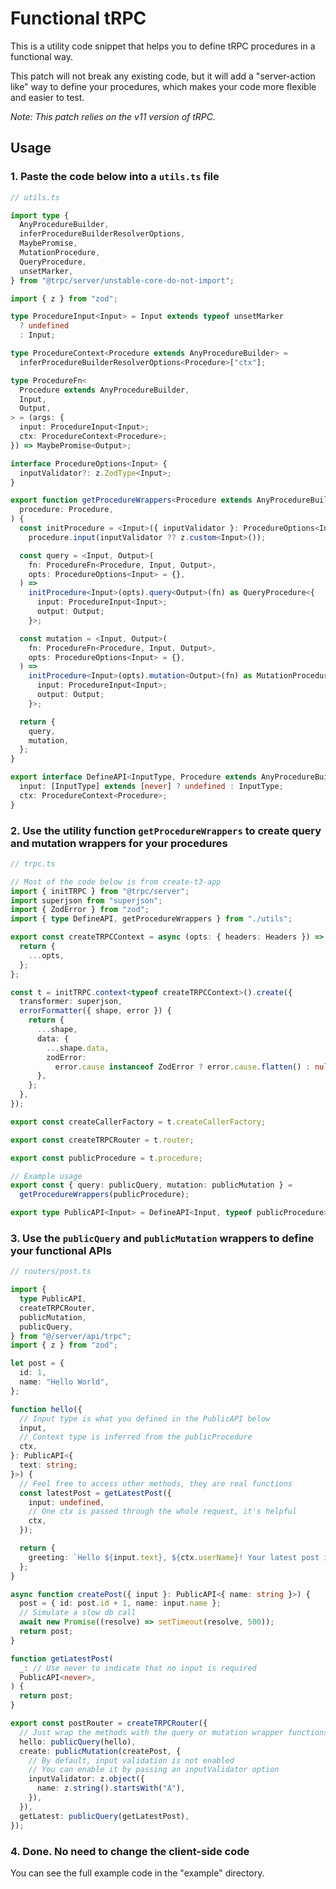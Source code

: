 # Functional tRPC

This is a utility code snippet that helps you to define tRPC procedures in a functional way.

This patch will not break any existing code, but it will add a "server-action like" way to define your procedures, which makes your code more flexible and easier to test.

_Note: This patch relies on the v11 version of tRPC._

## Usage

### 1. Paste the code below into a `utils.ts` file

```typescript
// utils.ts

import type {
  AnyProcedureBuilder,
  inferProcedureBuilderResolverOptions,
  MaybePromise,
  MutationProcedure,
  QueryProcedure,
  unsetMarker,
} from "@trpc/server/unstable-core-do-not-import";

import { z } from "zod";

type ProcedureInput<Input> = Input extends typeof unsetMarker
  ? undefined
  : Input;

type ProcedureContext<Procedure extends AnyProcedureBuilder> =
  inferProcedureBuilderResolverOptions<Procedure>["ctx"];

type ProcedureFn<
  Procedure extends AnyProcedureBuilder,
  Input,
  Output,
> = (args: {
  input: ProcedureInput<Input>;
  ctx: ProcedureContext<Procedure>;
}) => MaybePromise<Output>;

interface ProcedureOptions<Input> {
  inputValidator?: z.ZodType<Input>;
}

export function getProcedureWrappers<Procedure extends AnyProcedureBuilder>(
  procedure: Procedure,
) {
  const initProcedure = <Input>({ inputValidator }: ProcedureOptions<Input>) =>
    procedure.input(inputValidator ?? z.custom<Input>());

  const query = <Input, Output>(
    fn: ProcedureFn<Procedure, Input, Output>,
    opts: ProcedureOptions<Input> = {},
  ) =>
    initProcedure<Input>(opts).query<Output>(fn) as QueryProcedure<{
      input: ProcedureInput<Input>;
      output: Output;
    }>;

  const mutation = <Input, Output>(
    fn: ProcedureFn<Procedure, Input, Output>,
    opts: ProcedureOptions<Input> = {},
  ) =>
    initProcedure<Input>(opts).mutation<Output>(fn) as MutationProcedure<{
      input: ProcedureInput<Input>;
      output: Output;
    }>;

  return {
    query,
    mutation,
  };
}

export interface DefineAPI<InputType, Procedure extends AnyProcedureBuilder> {
  input: [InputType] extends [never] ? undefined : InputType;
  ctx: ProcedureContext<Procedure>;
}
```

### 2. Use the utility function `getProcedureWrappers` to create query and mutation wrappers for your procedures

```typescript
// trpc.ts

// Most of the code below is from create-t3-app
import { initTRPC } from "@trpc/server";
import superjson from "superjson";
import { ZodError } from "zod";
import { type DefineAPI, getProcedureWrappers } from "./utils";

export const createTRPCContext = async (opts: { headers: Headers }) => {
  return {
    ...opts,
  };
};

const t = initTRPC.context<typeof createTRPCContext>().create({
  transformer: superjson,
  errorFormatter({ shape, error }) {
    return {
      ...shape,
      data: {
        ...shape.data,
        zodError:
          error.cause instanceof ZodError ? error.cause.flatten() : null,
      },
    };
  },
});

export const createCallerFactory = t.createCallerFactory;

export const createTRPCRouter = t.router;

export const publicProcedure = t.procedure;

// Example usage
export const { query: publicQuery, mutation: publicMutation } =
  getProcedureWrappers(publicProcedure);

export type PublicAPI<Input> = DefineAPI<Input, typeof publicProcedure>;
```

### 3. Use the `publicQuery` and `publicMutation` wrappers to define your functional APIs

```typescript
// routers/post.ts

import {
  type PublicAPI,
  createTRPCRouter,
  publicMutation,
  publicQuery,
} from "@/server/api/trpc";
import { z } from "zod";

let post = {
  id: 1,
  name: "Hello World",
};

function hello({
  // Input type is what you defined in the PublicAPI below
  input,
  // Context type is inferred from the publicProcedure
  ctx,
}: PublicAPI<{
  text: string;
}>) {
  // Feel free to access other methods, they are real functions
  const latestPost = getLatestPost({
    input: undefined,
    // One ctx is passed through the whole request, it's helpful
    ctx,
  });

  return {
    greeting: `Hello ${input.text}, ${ctx.userName}! Your latest post is ${latestPost.name}`,
  };
}

async function createPost({ input }: PublicAPI<{ name: string }>) {
  post = { id: post.id + 1, name: input.name };
  // Simulate a slow db call
  await new Promise((resolve) => setTimeout(resolve, 500));
  return post;
}

function getLatestPost(
  _: // Use never to indicate that no input is required
  PublicAPI<never>,
) {
  return post;
}

export const postRouter = createTRPCRouter({
  // Just wrap the methods with the query or mutation wrapper functions, you've got a procedure now
  hello: publicQuery(hello),
  create: publicMutation(createPost, {
    // By default, input validation is not enabled
    // You can enable it by passing an inputValidator option
    inputValidator: z.object({
      name: z.string().startsWith("A"),
    }),
  }),
  getLatest: publicQuery(getLatestPost),
});
```

### 4. Done. No need to change the client-side code

You can see the full example code in the "example" directory.
